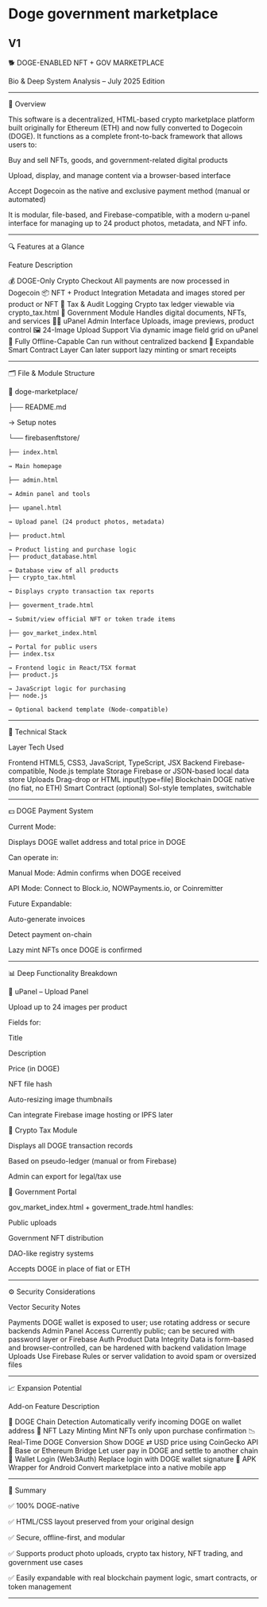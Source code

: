 # Doge government marketplace 

V1
---

🐕 DOGE-ENABLED NFT + GOV MARKETPLACE

Bio & Deep System Analysis – July 2025 Edition


---

🧠 Overview

This software is a decentralized, HTML-based crypto marketplace platform built originally for Ethereum (ETH) and now fully converted to Dogecoin (DOGE). It functions as a complete front-to-back framework that allows users to:

Buy and sell NFTs, goods, and government-related digital products

Upload, display, and manage content via a browser-based interface

Accept Dogecoin as the native and exclusive payment method (manual or automated)


It is modular, file-based, and Firebase-compatible, with a modern u-panel interface for managing up to 24 product photos, metadata, and NFT info.


---

🔍 Features at a Glance

Feature	Description

💰 DOGE-Only Crypto Checkout	All payments are now processed in Dogecoin
📦 NFT + Product Integration	Metadata and images stored per product or NFT
🧾 Tax & Audit Logging	Crypto tax ledger viewable via crypto_tax.html
🧠 Government Module	Handles digital documents, NFTs, and services
🧑‍💼 uPanel Admin Interface	Uploads, image previews, product control
🖼️ 24-Image Upload Support	Via dynamic image field grid on uPanel
🔐 Fully Offline-Capable	Can run without centralized backend
🔄 Expandable Smart Contract Layer	Can later support lazy minting or smart receipts



---

🗂 File & Module Structure

📁 doge-marketplace/

├── README.md  

→ Setup notes

└── firebasenftstore/

    ├── index.html   
    
    → Main homepage
    
    ├── admin.html   
    
    → Admin panel and tools
    
    ├── upanel.html  
    
    → Upload panel (24 product photos, metadata)
    
    ├── product.html 
    
    → Product listing and purchase logic
    ├── product_database.html 
    
    → Database view of all products
    ├── crypto_tax.html 
    
    → Displays crypto transaction tax reports

    ├── goverment_trade.html 
    
    → Submit/view official NFT or token trade items

    ├── gov_market_index.html   
    
    → Portal for public users
    ├── index.tsx 
    
    → Frontend logic in React/TSX format
    ├── product.js  
    
    → JavaScript logic for purchasing
    ├── node.js  
    
    → Optional backend template (Node-compatible)


---

🔧 Technical Stack

Layer	Tech Used

Frontend	HTML5, CSS3, JavaScript, TypeScript, JSX
Backend	Firebase-compatible, Node.js template
Storage	Firebase or JSON-based local data store
Uploads	Drag-drop or HTML input[type=file]
Blockchain	DOGE native (no fiat, no ETH)
Smart Contract (optional)	Sol-style templates, switchable



---

💵 DOGE Payment System

Current Mode:

Displays DOGE wallet address and total price in DOGE

Can operate in:

Manual Mode: Admin confirms when DOGE received

API Mode: Connect to Block.io, NOWPayments.io, or Coinremitter



Future Expandable:

Auto-generate invoices

Detect payment on-chain

Lazy mint NFTs once DOGE is confirmed



---

📊 Deep Functionality Breakdown

🔸 uPanel – Upload Panel

Upload up to 24 images per product

Fields for:

Title

Description

Price (in DOGE)

NFT file hash

Auto-resizing image thumbnails


Can integrate Firebase image hosting or IPFS later


🔸 Crypto Tax Module

Displays all DOGE transaction records

Based on pseudo-ledger (manual or from Firebase)

Admin can export for legal/tax use


🔸 Government Portal

gov_market_index.html + goverment_trade.html handles:

Public uploads

Government NFT distribution

DAO-like registry systems


Accepts DOGE in place of fiat or ETH



---

⚙️ Security Considerations

Vector	Security Notes

Payments	DOGE wallet is exposed to user; use rotating address or secure backends
Admin Panel Access	Currently public; can be secured with password layer or Firebase Auth
Product Data Integrity	Data is form-based and browser-controlled, can be hardened with backend validation
Image Uploads	Use Firebase Rules or server validation to avoid spam or oversized files



---

📈 Expansion Potential

Add-on Feature	Description

🔁 DOGE Chain Detection	Automatically verify incoming DOGE on wallet address
🧬 NFT Lazy Minting	Mint NFTs only upon purchase confirmation
📉 Real-Time DOGE Conversion	Show DOGE ⇄ USD price using CoinGecko API
🔗 Base or Ethereum Bridge	Let user pay in DOGE and settle to another chain
🪪 Wallet Login (Web3Auth)	Replace login with DOGE wallet signature
📱 APK Wrapper for Android	Convert marketplace into a native mobile app



---

🧾 Summary

✅ 100% DOGE-native

✅ HTML/CSS layout preserved from your original design

✅ Secure, offline-first, and modular

✅ Supports product photo uploads, crypto tax history, NFT trading, and government use cases

✅ Easily expandable with real blockchain payment logic, smart contracts, or token management



---
